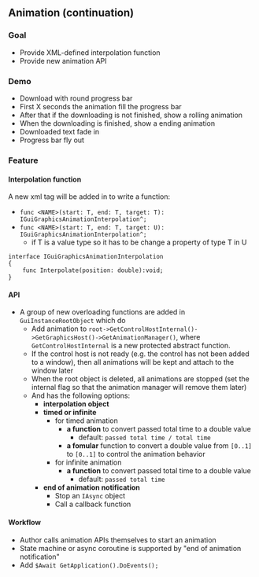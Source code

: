 ## Animation (continuation)

### Goal
- Provide XML-defined interpolation function
- Provide new animation API

### Demo
- Download with round progress bar
- First X seconds the animation fill the progress bar
- After that if the downloading is not finished, show a rolling animation
- When the downloading is finished, show a ending animation
- Downloaded text fade in
- Progress bar fly out

### Feature

#### Interpolation function
A new xml tag will be added in <instance> to write a function:
- `func <NAME>(start: T, end: T, target: T): IGuiGraphicsAnimationInterpolation^;`
- `func <NAME>(start: T, end: T, target: U): IGuiGraphicsAnimationInterpolation^;`
  - if T is a value type so it has to be change a property of type T in U

```
interface IGuiGraphicsAnimationInterpolation
{
    func Interpolate(position: double):void;
}
```

#### API
- A group of new overloading functions are added in `GuiInstanceRootObject` which do
  - Add animation to `root->GetControlHostInternal()->GetGraphicsHost()->GetAnimationManager()`, where `GetControlHostInternal` is a new protected abstract function.
  - If the control host is not ready (e.g. the control has not been added to a window), then all animations will be kept and attach to the window later
  - When the root object is deleted, all animations are stopped (set the internal flag so that the animation manager will remove them later)
  - And has the following options:
    - **interpolation object**
    - **timed or infinite**
      - for timed animation
        - **a function** to convert passed total time to a double value
          - default: `passed total time / total time`
        - **a fomular** function to convert a double value from `[0..1]` to `[0..1]` to control the animation behavior
      - for infinite animation
        - **a function** to convert passed total time to a double value
          - default: `passed total time`
    - **end of animation notification**
      - Stop an `IAsync` object
      - Call a callback function

#### Workflow
- Author calls animation APIs themselves to start an animation
- State machine or async coroutine is supported by "end of animation notification"
- Add `$Await GetApplication().DoEvents();`
